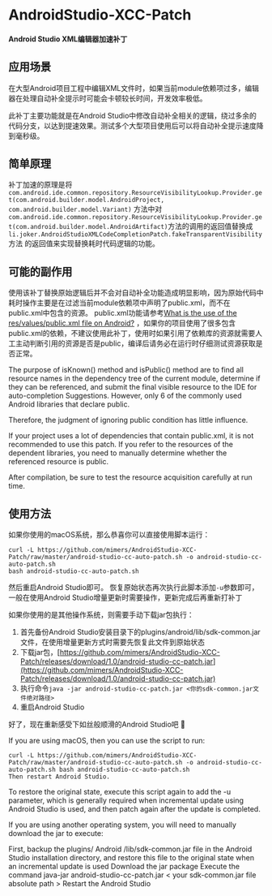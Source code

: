 # AndroidStudio-XCC-Patch
#### Android Studio XML编辑器加速补丁

## 应用场景

在大型Android项目工程中编辑XML文件时，如果当前module依赖项过多，编辑器在处理自动补全提示时可能会卡顿较长时间，开发效率极低。

此补丁主要功能就是在Android Studio中修改自动补全相关的逻辑，绕过多余的代码分支，以达到提速效果。测试多个大型项目使用后可以将自动补全提示速度降到毫秒级。

## 简单原理

补丁加速的原理是将`com.android.ide.common.repository.ResourceVisibilityLookup.Provider.get(com.android.builder.model.AndroidProject, com.android.builder.model.Variant)`
方法中对`com.android.ide.common.repository.ResourceVisibilityLookup.Provider.get(com.android.builder.model.AndroidArtifact)`方法的调用的返回值替换成`li.joker.AndroidStudioXMLCodeCompletionPatch.fakeTransparentVisibility`方法
的返回值来实现替换耗时代码逻辑的功能。

## 可能的副作用

使用该补丁替换原始逻辑后并不会对自动补全功能造成明显影响，因为原始代码中耗时操作主要是在过滤当前module依赖项中声明了public.xml，而不在public.xml中包含的资源。
public.xml功能请参考[What is the use of the res/values/public.xml file on Android?](https://stackoverflow.com/questions/9348614/what-is-the-use-of-the-res-values-public-xml-file-on-android)
，如果你的项目使用了很多包含public.xml的依赖，不建议使用此补丁，使用时如果引用了依赖库的资源就需要人工主动判断引用的资源是否是public，编译后请务必在运行时仔细测试资源获取是否正常。

The purpose of isKnown() method and isPublic() method are to find all resource names in the dependency tree of the current module, determine if they can be referenced, and submit the final visible resource to the IDE for auto-completion Suggestions. However, only 6 of the commonly used Android libraries that declare public.

Therefore, the judgment of ignoring public condition has little influence.



If your project uses a lot of dependencies that contain public.xml, it is not recommended to use this patch. If you refer to the resources of the dependent libraries, you need to manually determine whether the referenced resource is public.

After compilation, be sure to test the resource acquisition carefully at run time.

## 使用方法

如果你使用的macOS系统，那么恭喜你可以直接使用脚本运行：
```shell
curl -L https://github.com/mimers/AndroidStudio-XCC-Patch/raw/master/android-studio-cc-auto-patch.sh -o android-studio-cc-auto-patch.sh
bash android-studio-cc-auto-patch.sh
```
然后重启Android Studio即可。
恢复原始状态再次执行此脚本添加`-u`参数即可，一般在使用Android Studio增量更新时需要操作，更新完成后再重新打补丁

如果你使用的是其他操作系统，则需要手动下载jar包执行：
1. 首先备份Android Studio安装目录下的plugins/android/lib/sdk-common.jar文件，在使用增量更新方式时需要先恢复此文件到原始状态
2. 下载jar包，[https://github.com/mimers/AndroidStudio-XCC-Patch/releases/download/1.0/android-studio-cc-patch.jar](https://github.com/mimers/AndroidStudio-XCC-Patch/releases/download/1.0/android-studio-cc-patch.jar)
3. 执行命令`java -jar android-studio-cc-patch.jar <你的sdk-common.jar文件绝对路径>`
4. 重启Android Studio

好了，现在重新感受下如丝般顺滑的Android Studio吧 🚀


If you are using macOS, then you can use the script to run:

```shell
curl -L https://github.com/mimers/AndroidStudio-XCC-Patch/raw/master/android-studio-cc-auto-patch.sh -o android-studio-cc-auto-patch.sh bash android-studio-cc-auto-patch.sh
Then restart Android Studio.
```

To restore the original state, execute this script again to add the -u parameter, which is generally required when incremental update using Android Studio is used, and then patch again after the update is completed.



If you are using another operating system, you will need to manually download the jar to execute:

First, backup the plugins/ Android /lib/sdk-common.jar file in the Android Studio installation directory, and restore this file to the original state when an incremental update is used
Download the jar package
Execute the command java-jar android-studio-cc-patch.jar < your sdk-common.jar file absolute path >
Restart the Android Studio

